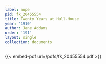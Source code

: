 ```yaml
---
label: nope
pid: fk_20455554
title: Twenty Years at Hull-House
year: '1910'
author: Jane Addams
order: '191'
layout: single
collection: documents
---
```



{{< embed-pdf url=/pdfs/fk_20455554.pdf >}}